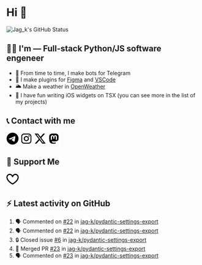 # Hi 👋

<picture>
  <source media="(prefers-color-scheme: dark)" srcset="https://github-readme-stats.vercel.app/api?username=jag-k&show_icons=true&hide_border=true&count_private=true&theme=dark">
  <img alt="Jag_k's GitHub Status" src="https://github-readme-stats.vercel.app/api?username=jag-k&show_icons=true&hide_border=true&count_private=true&theme=light">
</picture>


## 👨‍💻 I'm — Full-stack Python/JS software engeneer

- 🔭 From time to time, I make bots for Telegram
- 🌱 I make plugins for [Figma](https://figma.com) and [VSCode](https://code.visualstudio.com)
- 🌥️ Make a weather in [OpenWeather](https://openweathermap.org)
- 🕺 I have fun writing iOS widgets on TSX (you can see more in the list of my projects)

## 📞 Contact with me

<!--START_SECTION:links type=connect-->
<a href="https://t.me/jag_k"><picture><source media="(prefers-color-scheme: dark)" srcset="icons/fa6-brands:telegram.dark.png"><img alt="@jag_k on Telegram" src="icons/fa6-brands:telegram.png" width="32px" height="32px"></picture></a>
<a href="https://instagram.com/jag_k_"><picture><source media="(prefers-color-scheme: dark)" srcset="icons/mdi:instagram.dark.png"><img alt="@jag_k_ on Instagram" src="icons/mdi:instagram.png" width="32px" height="32px"></picture></a>
<a href="https://x.com/jag_k_"><picture><source media="(prefers-color-scheme: dark)" srcset="icons/fa6-brands:x-twitter.dark.png"><img alt="@jag_k_ on X (ex-Twitter)" src="icons/fa6-brands:x-twitter.png" width="32px" height="32px"></picture></a>
<a href="https://mastodon.social/@jag_k"><picture><source media="(prefers-color-scheme: dark)" srcset="icons/mdi:mastodon.dark.png"><img alt="@jag_k@mastodon.social" src="icons/mdi:mastodon.png" width="32px" height="32px"></picture></a>
<br/>
<!--END_SECTION:links-->


## 💸 Support Me

<!--START_SECTION:links type=support-->
<a href="https://github.com/sponsors/jag-k"><picture><source media="(prefers-color-scheme: dark)" srcset="icons/simple-icons:githubsponsors.dark.png"><img alt="@jag-k on GitHub Sponsors" src="icons/simple-icons:githubsponsors.png" width="32px" height="32px"></picture></a>
<br/>
<!--END_SECTION:links-->

## :zap: Latest activity on GitHub
  
<!--START_SECTION:activity-->
1. 🗣 Commented on [#22](https://github.com/jag-k/pydantic-settings-export/pull/22#issuecomment-2676431177) in [jag-k/pydantic-settings-export](https://github.com/jag-k/pydantic-settings-export)
2. 🗣 Commented on [#22](https://github.com/jag-k/pydantic-settings-export/pull/22#issuecomment-2676431086) in [jag-k/pydantic-settings-export](https://github.com/jag-k/pydantic-settings-export)
3. 🔒 Closed issue [#6](https://github.com/jag-k/pydantic-settings-export/issues/6) in [jag-k/pydantic-settings-export](https://github.com/jag-k/pydantic-settings-export)
4. 🎉 Merged PR [#23](https://github.com/jag-k/pydantic-settings-export/pull/23) in [jag-k/pydantic-settings-export](https://github.com/jag-k/pydantic-settings-export)
5. 🗣 Commented on [#23](https://github.com/jag-k/pydantic-settings-export/pull/23#issuecomment-2666521864) in [jag-k/pydantic-settings-export](https://github.com/jag-k/pydantic-settings-export)
<!--END_SECTION:activity-->
